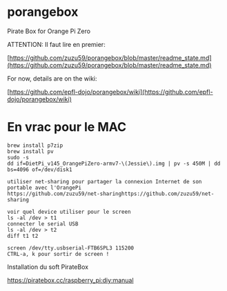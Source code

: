 # porangebox
Pirate Box for Orange Pi Zero

ATTENTION: Il faut lire en premier:

[https://github.com/zuzu59/porangebox/blob/master/readme_state.md](https://github.com/zuzu59/porangebox/blob/master/readme_state.md)

For now, details are on the wiki:

[https://github.com/epfl-dojo/porangebox/wiki](https://github.com/epfl-dojo/porangebox/wiki)





# En vrac pour le MAC

```
brew install p7zip
brew install pv
sudo -s
dd if=DietPi_v145_OrangePiZero-armv7-\(Jessie\).img | pv -s 450M | dd bs=4096 of=/dev/disk1

utiliser net-sharing pour partager la connexion Internet de son portable avec l'OrangePi
https://github.com/zuzu59/net-sharinghttps://github.com/zuzu59/net-sharing

voir quel device utiliser pour le screen
ls -al /dev > t1
connecter le serial USB
ls -al /dev > t2
diff t1 t2

screen /dev/tty.usbserial-FTB6SPL3 115200
CTRL-a, k pour sortir de screen !

```

Installation du soft PirateBox

https://piratebox.cc/raspberry_pi:diy:manual


